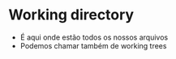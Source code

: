 # Working directory
- É aqui onde estão todos os nossos arquivos
- Podemos chamar também de working trees
